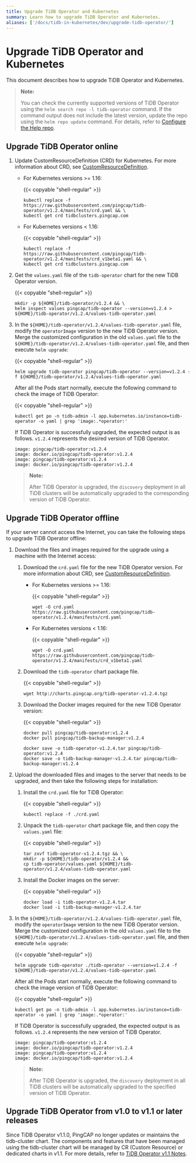 ```yaml
---
title: Upgrade TiDB Operator and Kubernetes
summary: Learn how to upgrade TiDB Operator and Kubernetes.
aliases: ['/docs/tidb-in-kubernetes/dev/upgrade-tidb-operator/']
---
```


# Upgrade TiDB Operator and Kubernetes

This document describes how to upgrade TiDB Operator and Kubernetes.

> **Note:**
>
> You can check the currently supported versions of TiDB Operator using the `helm search repo -l tidb-operator` command.
> If the command output does not include the latest version, update the repo using the `helm repo update` command. For details, refer to [Configure the Help repo](tidb-toolkit.md#configure-the-helm-repo).

## Upgrade TiDB Operator online

1. Update CustomResourceDefinition (CRD) for Kubernetes. For more information about CRD, see [CustomResourceDefinition](https://kubernetes.io/docs/tasks/access-kubernetes-api/custom-resources/custom-resource-definitions/).

    * For Kubernetes versions >= 1.16:

        {{< copyable "shell-regular" >}}

        ```shell
        kubectl replace -f https://raw.githubusercontent.com/pingcap/tidb-operator/v1.2.4/manifests/crd.yaml && \
        kubectl get crd tidbclusters.pingcap.com
        ```

    * For Kubernetes versions < 1.16:

        {{< copyable "shell-regular" >}}

        ```shell
        kubectl replace -f https://raw.githubusercontent.com/pingcap/tidb-operator/v1.2.4/manifests/crd_v1beta1.yaml && \
        kubectl get crd tidbclusters.pingcap.com
        ```

2. Get the `values.yaml` file of the `tidb-operator` chart for the new TiDB Operator version. 

    {{< copyable "shell-regular" >}}

    ```shell
    mkdir -p ${HOME}/tidb-operator/v1.2.4 && \
    helm inspect values pingcap/tidb-operator --version=v1.2.4 > ${HOME}/tidb-operator/v1.2.4/values-tidb-operator.yaml
    ```

3. In the `${HOME}/tidb-operator/v1.2.4/values-tidb-operator.yaml` file, modify the `operatorImage` version to the new TiDB Operator version. Merge the customized configuration in the old `values.yaml` file to the `${HOME}/tidb-operator/v1.2.4/values-tidb-operator.yaml` file, and then execute `helm upgrade`:

    {{< copyable "shell-regular" >}}

    ```shell
    helm upgrade tidb-operator pingcap/tidb-operator --version=v1.2.4 -f ${HOME}/tidb-operator/v1.2.4/values-tidb-operator.yaml
    ```

    After all the Pods start normally, execute the following command to check the image of TiDB Operator:

    {{< copyable "shell-regular" >}}

    ```shell
    kubectl get po -n tidb-admin -l app.kubernetes.io/instance=tidb-operator -o yaml | grep 'image:.*operator:'
    ```

    If TiDB Operator is successfully upgraded, the expected output is as follows. `v1.2.4` represents the desired version of TiDB Operator.

    ```
    image: pingcap/tidb-operator:v1.2.4
    image: docker.io/pingcap/tidb-operator:v1.2.4
    image: pingcap/tidb-operator:v1.2.4
    image: docker.io/pingcap/tidb-operator:v1.2.4
    ```

    > **Note:**
    >
    > After TiDB Operator is upgraded, the `discovery` deployment in all TiDB clusters will be automatically upgraded to the corresponding version of TiDB Operator.

## Upgrade TiDB Operator offline

If your server cannot access the Internet, you can take the following steps to upgrade TiDB Operator offline:

1. Download the files and images required for the upgrade using a machine with the Internet access:

    1. Download the `crd.yaml` file for the new TiDB Operator version. For more information about CRD, see [CustomResourceDefinition](https://kubernetes.io/docs/tasks/access-kubernetes-api/custom-resources/custom-resource-definitions/).

       * For Kubernetes versions >= 1.16:

           {{< copyable "shell-regular" >}}

           ```shell
           wget -O crd.yaml https://raw.githubusercontent.com/pingcap/tidb-operator/v1.2.4/manifests/crd.yaml
           ```

       * For Kubernetes versions < 1.16:

           {{< copyable "shell-regular" >}}

           ```shell
           wget -O crd.yaml https://raw.githubusercontent.com/pingcap/tidb-operator/v1.2.4/manifests/crd_v1beta1.yaml
           ```

    2. Download the `tidb-operator` chart package file.

        {{< copyable "shell-regular" >}}

        ```shell
        wget http://charts.pingcap.org/tidb-operator-v1.2.4.tgz
        ```

    3. Download the Docker images required for the new TiDB Operator version:

        {{< copyable "shell-regular" >}}
    
        ```shell
        docker pull pingcap/tidb-operator:v1.2.4
        docker pull pingcap/tidb-backup-manager:v1.2.4

        docker save -o tidb-operator-v1.2.4.tar pingcap/tidb-operator:v1.2.4
        docker save -o tidb-backup-manager-v1.2.4.tar pingcap/tidb-backup-manager:v1.2.4
        ```

2. Upload the downloaded files and images to the server that needs to be upgraded, and then take the following steps for installation:

    1. Install the `crd.yaml` file for TiDB Operator:

        {{< copyable "shell-regular" >}}

        ```shell
        kubectl replace -f ./crd.yaml
        ```

    2. Unpack the `tidb-operator` chart package file, and then copy the `values.yaml` file:

        {{< copyable "shell-regular" >}}

        ```shell
        tar zxvf tidb-operator-v1.2.4.tgz && \
        mkdir -p ${HOME}/tidb-operator/v1.2.4 &&
        cp tidb-operator/values.yaml ${HOME}/tidb-operator/v1.2.4/values-tidb-operator.yaml
        ```

    3. Install the Docker images on the server:

        {{< copyable "shell-regular" >}}

        ```shell
        docker load -i tidb-operator-v1.2.4.tar
        docker load -i tidb-backup-manager-v1.2.4.tar
        ```

3. In the `${HOME}/tidb-operator/v1.2.4/values-tidb-operator.yaml` file, modify the `operatorImage` version to the new TiDB Operator version. Merge the customized configuration in the old `values.yaml` file to the `${HOME}/tidb-operator/v1.2.4/values-tidb-operator.yaml` file, and then execute `helm upgrade`:

   {{< copyable "shell-regular" >}}

    ```shell
    helm upgrade tidb-operator ./tidb-operator --version=v1.2.4 -f ${HOME}/tidb-operator/v1.2.4/values-tidb-operator.yaml
    ```

   After all the Pods start normally, execute the following command to check the image version of TiDB Operator:

   {{< copyable "shell-regular" >}}

    ```shell
    kubectl get po -n tidb-admin -l app.kubernetes.io/instance=tidb-operator -o yaml | grep 'image:.*operator:'
    ```

   If TiDB Operator is successfully upgraded, the expected output is as follows. `v1.2.4` represents the new version of TiDB Operator.

    ```
    image: pingcap/tidb-operator:v1.2.4
    image: docker.io/pingcap/tidb-operator:v1.2.4
    image: pingcap/tidb-operator:v1.2.4
    image: docker.io/pingcap/tidb-operator:v1.2.4
    ```

   > **Note:**
   >
   > After TiDB Operator is upgraded, the `discovery` deployment in all TiDB clusters will be automatically upgraded to the specified version of TiDB Operator.

## Upgrade TiDB Operator from v1.0 to v1.1 or later releases

Since TiDB Operator v1.1.0, PingCAP no longer updates or maintains the tidb-cluster chart. The components and features that have been managed using the tidb-cluster chart will be managed by CR (Custom Resource) or dedicated charts in v1.1. For more details, refer to [TiDB Operator v1.1 Notes](notes-tidb-operator-v1.1.md).
